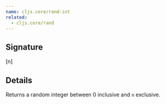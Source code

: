 ```yaml
---
name: cljs.core/rand-int
related:
  - cljs.core/rand
---
```


## Signature
[n]


## Details

Returns a random integer between 0 inclusive and `n` exclusive.
